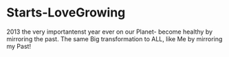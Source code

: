 Starts-LoveGrowing
==================

2013 the very importantenst year ever on our Planet- become healthy by mirroring the past. The same Big transformation to ALL, like Me by mirroring my Past!
